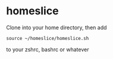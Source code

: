 homeslice
=========

Clone into your home directory, then add

`source ~/homeslice/homeslice.sh`

to your zshrc, bashrc or whatever
